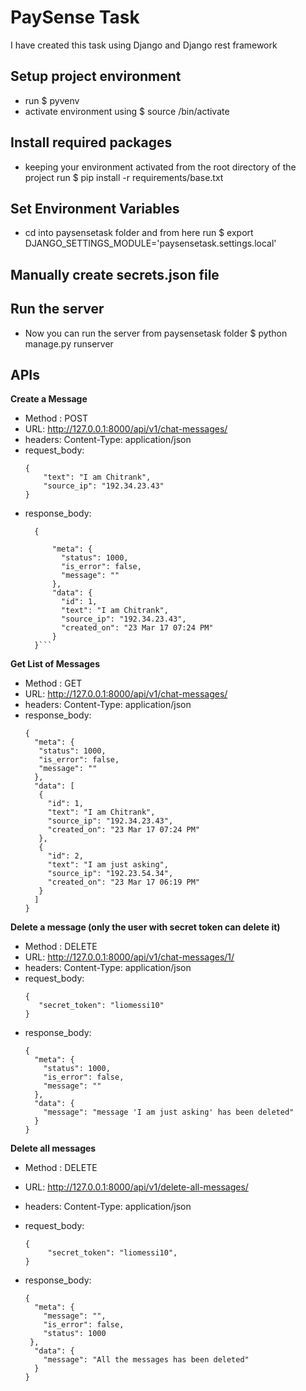 PaySense Task
=======================

I have created this task using Django and Django rest framework

Setup project environment
--------------------------
- run $ pyvenv <your-env-name>
- activate environment using $ source <your-env-name>/bin/activate


Install required packages
------------------------
- keeping your environment activated from the root directory of the project run $ pip install -r requirements/base.txt

Set Environment Variables
------------------------
- cd into paysensetask folder and from here run $ export DJANGO_SETTINGS_MODULE='paysensetask.settings.local'

Manually create secrets.json file
---------------------------------


Run the server
---------------
- Now you can run the server from paysensetask folder $ python manage.py runserver


APIs
---------------

**Create a Message**

 - Method : POST
 - URL: http://127.0.0.1:8000/api/v1/chat-messages/
 - headers: Content-Type: application/json
 - request_body:
     ```
     {
         "text": "I am Chitrank",
         "source_ip": "192.34.23.43"
     }
     ```
 - response_body:
   ```
     {

         "meta": {
           "status": 1000,
           "is_error": false,
           "message": ""
         },
         "data": {
           "id": 1,
           "text": "I am Chitrank",
           "source_ip": "192.34.23.43",
           "created_on": "23 Mar 17 07:24 PM"
         }
     }```

**Get List of Messages**

 - Method : GET
 - URL: http://127.0.0.1:8000/api/v1/chat-messages/
 - headers: Content-Type: application/json
 - response_body:
   ```
   {
     "meta": {
      "status": 1000,
      "is_error": false,
      "message": ""
     },
     "data": [
      {
        "id": 1,
        "text": "I am Chitrank",
        "source_ip": "192.34.23.43",
        "created_on": "23 Mar 17 07:24 PM"
      },
      {
        "id": 2,
        "text": "I am just asking",
        "source_ip": "192.23.54.34",
        "created_on": "23 Mar 17 06:19 PM"
      }
     ]
   }
   ```


**Delete a message (only the user with secret token can delete it)**

 - Method : DELETE
 - URL: http://127.0.0.1:8000/api/v1/chat-messages/1/
 - headers: Content-Type: application/json
 - request_body:
   ```
   {
      "secret_token": "liomessi10"
   }
   ```
 - response_body:
   ```
   {
     "meta": {
       "status": 1000,
       "is_error": false,
       "message": ""
     },
     "data": {
       "message": "message 'I am just asking' has been deleted"
     }
   }
   ```

**Delete all messages**

 - Method : DELETE
 - URL: http://127.0.0.1:8000/api/v1/delete-all-messages/
 - headers: Content-Type: application/json
 - request_body:
   ```
   {
        "secret_token": "liomessi10",
   }
   ```

 - response_body:
   ```
   {
     "meta": {
       "message": "",
       "is_error": false,
       "status": 1000
    },
     "data": {
       "message": "All the messages has been deleted"
     }
   }
   ```

